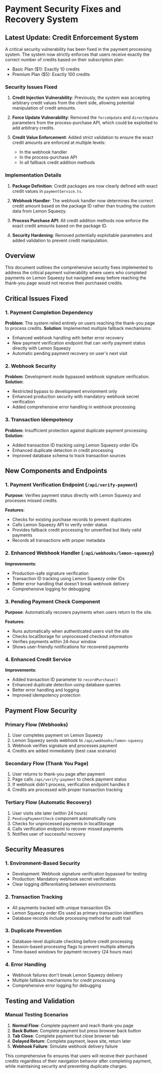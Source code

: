 # Payment Security Fixes and Recovery System

## Latest Update: Credit Enforcement System

A critical security vulnerability has been fixed in the payment processing system. The system now strictly enforces that users receive exactly the correct number of credits based on their subscription plan:

- Basic Plan ($1): Exactly 10 credits
- Premium Plan ($5): Exactly 100 credits

### Security Issues Fixed

1. **Credit Injection Vulnerability**: Previously, the system was accepting arbitrary credit values from the client side, allowing potential manipulation of credit amounts.

2. **Force Update Vulnerability**: Removed the `forceUpdate` and `directUpdate` parameters from the process-purchase API, which could be exploited to add arbitrary credits.

3. **Credit Value Enforcement**: Added strict validation to ensure the exact credit amounts are enforced at multiple levels:
   - In the webhook handler
   - In the process-purchase API
   - In all fallback credit addition methods

### Implementation Details

1. **Package Definition**: Credit packages are now clearly defined with exact credit values in `paymentService.ts`.

2. **Webhook Handler**: The webhook handler now determines the correct credit amount based on the package ID rather than trusting the custom data from Lemon Squeezy.

3. **Process Purchase API**: All credit addition methods now enforce the exact credit amounts based on the package ID.

4. **Security Hardening**: Removed potentially exploitable parameters and added validation to prevent credit manipulation.

## Overview

This document outlines the comprehensive security fixes implemented to address the critical payment vulnerability where users who completed payments on Lemon Squeezy but navigated away before reaching the thank-you page would not receive their purchased credits.

## Critical Issues Fixed

### 1. Payment Completion Dependency

**Problem**: The system relied entirely on users reaching the thank-you page to process credits.
**Solution**: Implemented multiple fallback mechanisms:

- Enhanced webhook handling with better error recovery
- New payment verification endpoint that can verify payment status directly with Lemon Squeezy
- Automatic pending payment recovery on user's next visit

### 2. Webhook Security

**Problem**: Development mode bypassed webhook signature verification.
**Solution**:

- Restricted bypass to development environment only
- Enhanced production security with mandatory webhook secret verification
- Added comprehensive error handling in webhook processing

### 3. Transaction Idempotency

**Problem**: Insufficient protection against duplicate payment processing.
**Solution**:

- Added transaction ID tracking using Lemon Squeezy order IDs
- Enhanced duplicate detection in credit processing
- Improved database schema to track transaction sources

## New Components and Endpoints

### 1. Payment Verification Endpoint (`/api/verify-payment`)

**Purpose**: Verifies payment status directly with Lemon Squeezy and processes missed credits.

**Features**:

- Checks for existing purchase records to prevent duplicates
- Calls Lemon Squeezy API to verify order status
- Provides fallback credit processing for unverified but likely valid payments
- Records all transactions with proper metadata

### 2. Enhanced Webhook Handler (`/api/webhooks/lemon-squeezy`)

**Improvements**:

- Production-safe signature verification
- Transaction ID tracking using Lemon Squeezy order IDs
- Better error handling that doesn't break webhook delivery
- Comprehensive logging for debugging

### 3. Pending Payment Check Component

**Purpose**: Automatically recovers payments when users return to the site.

**Features**:

- Runs automatically when authenticated users visit the site
- Checks localStorage for unprocessed checkout information
- Verifies payments within 24-hour window
- Shows user-friendly notifications for recovered payments

### 4. Enhanced Credit Service

**Improvements**:

- Added transaction ID parameter to `recordPurchase()`
- Enhanced duplicate detection using database queries
- Better error handling and logging
- Improved idempotency protection

## Payment Flow Security

### Primary Flow (Webhooks)

1. User completes payment on Lemon Squeezy
2. Lemon Squeezy sends webhook to `/api/webhooks/lemon-squeezy`
3. Webhook verifies signature and processes payment
4. Credits are added immediately (best case scenario)

### Secondary Flow (Thank You Page)

1. User returns to thank-you page after payment
2. Page calls `/api/verify-payment` to check payment status
3. If webhook didn't process, verification endpoint handles it
4. Credits are processed with proper transaction tracking

### Tertiary Flow (Automatic Recovery)

1. User visits site later (within 24 hours)
2. `PendingPaymentCheck` component automatically runs
3. Checks for unprocessed payments in localStorage
4. Calls verification endpoint to recover missed payments
5. Notifies user of successful recovery

## Security Measures

### 1. Environment-Based Security

- Development: Webhook signature verification bypassed for testing
- Production: Mandatory webhook secret verification
- Clear logging differentiating between environments

### 2. Transaction Tracking

- All payments tracked with unique transaction IDs
- Lemon Squeezy order IDs used as primary transaction identifiers
- Database records include processing method for audit trail

### 3. Duplicate Prevention

- Database-level duplicate checking before credit processing
- Session-based processing flags to prevent multiple attempts
- Time-based windows for payment recovery (24 hours max)

### 4. Error Handling

- Webhook failures don't break Lemon Squeezy delivery
- Multiple fallback mechanisms for credit processing
- Comprehensive error logging for debugging

## Testing and Validation

### Manual Testing Scenarios

1. **Normal Flow**: Complete payment and reach thank-you page
2. **Back Button**: Complete payment but press browser back button
3. **Tab Close**: Complete payment but close browser tab
4. **Delayed Return**: Complete payment, leave site, return later
5. **Webhook Failure**: Simulate webhook delivery failure

This comprehensive fix ensures that users will receive their purchased credits regardless of their navigation behavior after completing payment, while maintaining security and preventing duplicate charges.
